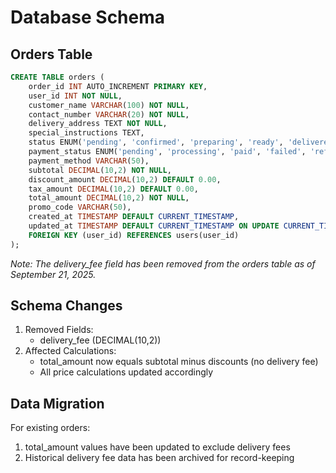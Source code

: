 # Database Schema

## Orders Table

```sql
CREATE TABLE orders (
    order_id INT AUTO_INCREMENT PRIMARY KEY,
    user_id INT NOT NULL,
    customer_name VARCHAR(100) NOT NULL,
    contact_number VARCHAR(20) NOT NULL,
    delivery_address TEXT NOT NULL,
    special_instructions TEXT,
    status ENUM('pending', 'confirmed', 'preparing', 'ready', 'delivered', 'cancelled') DEFAULT 'pending',
    payment_status ENUM('pending', 'processing', 'paid', 'failed', 'refunded') DEFAULT 'pending',
    payment_method VARCHAR(50),
    subtotal DECIMAL(10,2) NOT NULL,
    discount_amount DECIMAL(10,2) DEFAULT 0.00,
    tax_amount DECIMAL(10,2) DEFAULT 0.00,
    total_amount DECIMAL(10,2) NOT NULL,
    promo_code VARCHAR(50),
    created_at TIMESTAMP DEFAULT CURRENT_TIMESTAMP,
    updated_at TIMESTAMP DEFAULT CURRENT_TIMESTAMP ON UPDATE CURRENT_TIMESTAMP,
    FOREIGN KEY (user_id) REFERENCES users(user_id)
);
```

_Note: The delivery_fee field has been removed from the orders table as of September 21, 2025._

## Schema Changes

1. Removed Fields:
   - delivery_fee (DECIMAL(10,2))
2. Affected Calculations:
   - total_amount now equals subtotal minus discounts (no delivery fee)
   - All price calculations updated accordingly

## Data Migration

For existing orders:

1. total_amount values have been updated to exclude delivery fees
2. Historical delivery fee data has been archived for record-keeping
